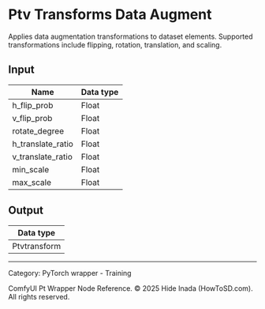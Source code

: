 # Ptv Transforms Data Augment
Applies data augmentation transformations to dataset elements.
Supported transformations include flipping, rotation, translation, and scaling.

## Input
| Name | Data type |
|---|---|
| h_flip_prob | Float |
| v_flip_prob | Float |
| rotate_degree | Float |
| h_translate_ratio | Float |
| v_translate_ratio | Float |
| min_scale | Float |
| max_scale | Float |

## Output
| Data type |
|---|
| Ptvtransform |

<HR>
Category: PyTorch wrapper - Training

ComfyUI Pt Wrapper Node Reference. © 2025 Hide Inada (HowToSD.com). All rights reserved.
